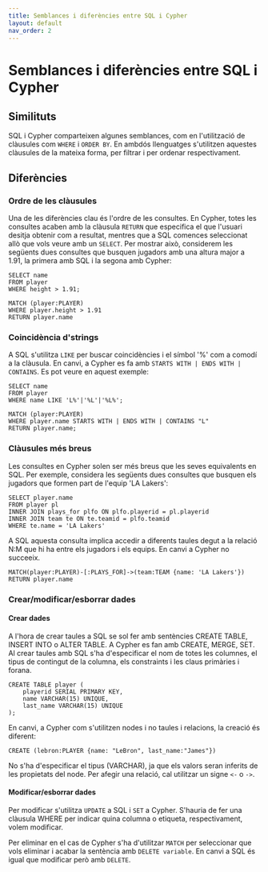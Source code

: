 ```yaml
---
title: Semblances i diferències entre SQL i Cypher
layout: default
nav_order: 2
---
```

# Semblances i diferències entre SQL i Cypher
## Similituts
SQL i Cypher comparteixen algunes semblances, com en l'utilització de clàusules com ```WHERE``` i ```ORDER BY```.
En ambdós llenguatges s'utilitzen aquestes clàusules de la mateixa forma, per filtrar i per ordenar respectivament.

## Diferències
### Ordre de les clàusules
Una de les diferències clau és l'ordre de les consultes. En Cypher, totes les consultes acaben amb la clàusula ```RETURN``` que especifica el que l'usuari desitja obtenir com a resultat, mentres que a SQL comences seleccionat allò que vols veure amb un ```SELECT```. Per mostrar això, considerem les següents dues consultes que busquen jugadors amb una altura major a 1.91, la primera amb SQL i la segona amb Cypher:
```
SELECT name
FROM player
WHERE height > 1.91;
```
```
MATCH (player:PLAYER)
WHERE player.height > 1.91
RETURN player.name
```
### Coincidència d'strings
A SQL s'utilitza ```LIKE``` per buscar coincidències i el símbol '%' com a comodí a la clàusula.
En canvi, a Cypher es fa amb ```STARTS WITH | ENDS WITH | CONTAINS```. Es pot veure en aquest exemple:
```
SELECT name
FROM player
WHERE name LIKE 'L%'|'%L'|'%L%';
```
```
MATCH (player:PLAYER)
WHERE player.name STARTS WITH | ENDS WITH | CONTAINS "L"
RETURN player.name;
```
### Clàusules més breus
Les consultes en Cypher solen ser més breus que les seves equivalents en SQL. Per exemple, considera les següents dues consultes que busquen els jugadors que formen part de l'equip 'LA Lakers':
```
SELECT player.name
FROM player pl
INNER JOIN plays_for plfo ON plfo.playerid = pl.playerid
INNER JOIN team te ON te.teamid = plfo.teamid
WHERE te.name = 'LA Lakers'
```
A SQL aquesta consulta implica accedir a diferents taules degut a la relació N:M que hi ha entre els jugadors i els equips. En canvi a Cypher no succeeix.
```
MATCH(player:PLAYER)-[:PLAYS_FOR]->(team:TEAM {name: 'LA Lakers'})
RETURN player.name
```
### Crear/modificar/esborrar dades 
#### Crear dades
A l'hora de crear taules a SQL se sol fer amb sentències CREATE TABLE, INSERT INTO o ALTER TABLE. A Cypher es fan amb CREATE, MERGE, SET. 
Al crear taules amb SQL s'ha d'especificar el nom de totes les columnes, el tipus de contingut de la columna, els constraints i les claus primàries i forana.
```
CREATE TABLE player (
    playerid SERIAL PRIMARY KEY,
    name VARCHAR(15) UNIQUE,
    last_name VARCHAR(15) UNIQUE
);
```
En canvi, a Cypher com s'utilitzen nodes i no taules i relacions, la creació és diferent:
```
CREATE (lebron:PLAYER {name: "LeBron", last_name:"James"})
```
No s'ha d'especificar el tipus (VARCHAR), ja que els valors seran inferits de les propietats del node.
Per afegir una relació, cal utilitzar un signe `<-` o `->`.

#### Modificar/esborrar dades
Per modificar s'utilitza ```UPDATE``` a SQL i ```SET``` a Cypher. S'hauria de fer una clàusula WHERE per indicar quina columna o etiqueta, respectivament, volem modificar.

Per eliminar en el cas de Cypher s'ha d'utilitzar ```MATCH``` per seleccionar que vols eliminar i acabar la sentència amb ```DELETE variable```. En canvi a SQL és igual que modificar però amb ```DELETE```.